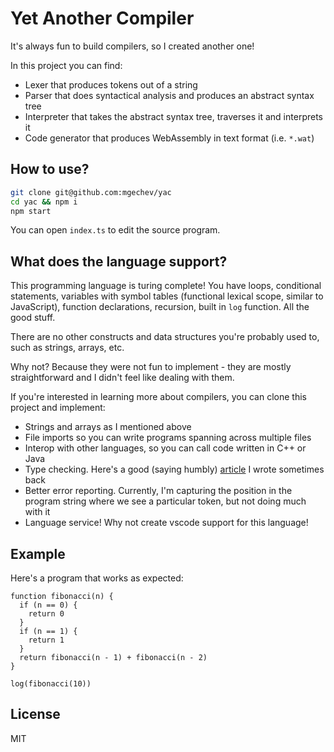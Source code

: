 # Yet Another Compiler

It's always fun to build compilers, so I created another one!

In this project you can find:

- Lexer that produces tokens out of a string
- Parser that does syntactical analysis and produces an abstract syntax tree
- Interpreter that takes the abstract syntax tree, traverses it and interprets it
- Code generator that produces WebAssembly in text format (i.e. `*.wat`)

## How to use?

```bash
git clone git@github.com:mgechev/yac
cd yac && npm i
npm start
```

You can open `index.ts` to edit the source program.

## What does the language support?

This programming language is turing complete! You have loops, conditional statements, variables with symbol tables (functional lexical scope, similar to JavaScript), function declarations, recursion, built in `log` function. All the good stuff.

There are no other constructs and data structures you're probably used to, such as strings, arrays, etc.

Why not? Because they were not fun to implement - they are mostly straightforward and I didn't feel like dealing with them.

If you're interested in learning more about compilers, you can clone this project and implement:

- Strings and arrays as I mentioned above
- File imports so you can write programs spanning across multiple files
- Interop with other languages, so you can call code written in C++ or Java
- Type checking. Here's a good (saying humbly) [article](https://blog.mgechev.com/2017/08/05/typed-lambda-calculus-create-type-checker-transpiler-compiler-javascript/) I wrote sometimes back
- Better error reporting. Currently, I'm capturing the position in the program string where we see a particular token, but not doing much with it
- Language service! Why not create vscode support for this language!

## Example

Here's a program that works as expected:

```
function fibonacci(n) {
  if (n == 0) {
    return 0
  }
  if (n == 1) {
    return 1
  }
  return fibonacci(n - 1) + fibonacci(n - 2)
}

log(fibonacci(10))
```

## License

MIT
